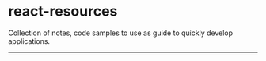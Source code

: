 # react-resources
Collection of notes, code samples to use as guide to quickly develop applications.

---

